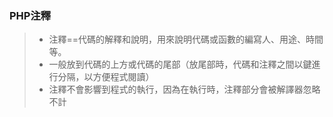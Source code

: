 

### PHP注釋

>* 注釋==代碼的解釋和說明，用來說明代碼或函數的編寫人、用途、時間等。
>* 一般放到代碼的上方或代碼的尾部（放尾部時，代碼和注釋之間以<Tab>鍵進行分隔，以方便程式閱讀）
>* 注釋不會影響到程式的執行，因為在執行時，注釋部分會被解譯器忽略不計 
```
```

